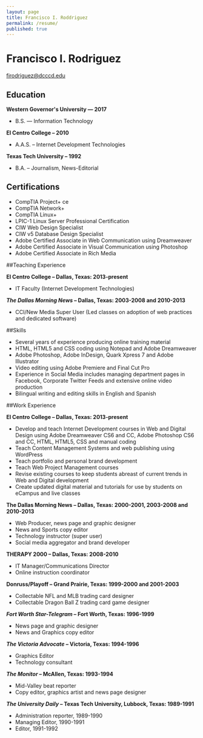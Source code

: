 ```yaml
---
layout: page
title: Francisco I. Roddriguez
permalink: /resume/
published: true
---
```


# Francisco I. Rodriguez

firodriguez@dcccd.edu

## Education
**Western Governor's University — 2017**

- B.S. — Information Technology

**El Centro College – 2010**

- A.A.S. – Internet Development Technologies

**Texas Tech University – 1992**

- B.A. – Journalism, News-Editorial

## Certifications
- CompTIA Project+ ce
- CompTIA Network+
- CompTIA Linux+
- LPIC-1 Linux Server Professional Certification
- CIW Web Design Specialist
- CIW v5 Database Design Specialist
- Adobe Certified Associate in Web Communication using Dreamweaver
- Adobe Certified Associate in Visual Communication using Photoshop
- Adobe Certified Associate in Rich Media

##Teaching Experience

**El Centro College – Dallas, Texas: 2013-present**

- IT Faculty (Internet Development Technologies)

**_The Dallas Morning News_ – Dallas, Texas: 2003-2008 and 2010-2013**

- CCI/New Media Super User (Led classes on adoption of web practices and dedicated software)

##Skills

- Several years of experience producing online training material
- HTML, HTML5 and CSS coding using Notepad and Adobe Dreamweaver
- Adobe Photoshop, Adobe InDesign, Quark Xpress 7 and Adobe Illustrator
- Video editing using Adobe Premiere and Final Cut Pro
- Experience in Social Media includes managing department pages in Facebook, Corporate Twitter Feeds and extensive online video production
- Bilingual writing and editing skills in English and Spanish

##Work Experience

**El Centro College – Dallas, Texas: 2013-present**

- Develop and teach Internet Development courses in Web and Digital Design using Adobe Dreamweaver CS6 and CC, Adobe Photoshop CS6 and CC, HTML, HTML5, CSS and manual coding
- Teach Content Management Systems and web publishing using WordPress
- Teach portfolio and personal brand development
- Teach Web Project Management courses
- Revise existing courses to keep students abreast of current trends in Web and Digital development
- Create updated digital material and tutorials for use by students on eCampus and live classes

**The Dallas Morning News – Dallas, Texas: 2000-2001, 2003-2008 and 2010-2013**

- Web Producer, news page and graphic designer
- News and Sports copy editor
- Technology instructor (super user) 
- Social media aggregator and brand developer

**THERAPY 2000 – Dallas, Texas: 2008-2010**

- IT Manager/Communications Director
- Online instruction coordinator

**Donruss/Playoff – Grand Prairie, Texas: 1999-2000 and 2001-2003**

- Collectable NFL and MLB trading card designer
- Collectable Dragon Ball Z trading card game designer

**_Fort Worth Star-Telegram_ – Fort Worth, Texas: 1996-1999**

- News page and graphic designer
- News and Graphics copy editor

**_The Victoria Advocate_ – Victoria, Texas: 1994-1996**

- Graphics Editor
- Technology consultant

**_The Monitor_ – McAllen, Texas: 1993-1994**

- Mid-Valley beat reporter
- Copy editor, graphics artist and news page designer

**_The University Daily_ – Texas Tech University, Lubbock, Texas: 1989-1991**

- Administration reporter, 1989-1990
- Managing Editor, 1990-1991
- Editor, 1991-1992

<script type="text/javascript" src="https://platform.linkedin.com/badges/js/profile.js" async defer></script>

